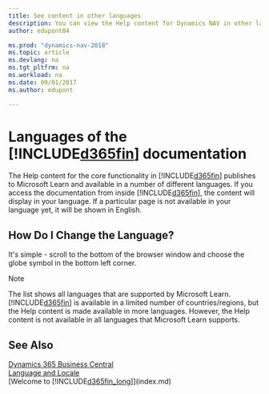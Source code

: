 ```yaml
---
title: See content in other languages
description: You can view the Help content for Dynamics NAV in other languages.
author: edupont04

ms.prod: "dynamics-nav-2018"
ms.topic: article
ms.devlang: na
ms.tgt_pltfrm: na
ms.workload: na
ms.date: 09/01/2017
ms.author: edupont

---
```

# Languages of the [!INCLUDE[d365fin](includes/d365fin_md.md)] documentation

The Help content for the core functionality in [!INCLUDE[d365fin](includes/d365fin_md.md)] publishes to Microsoft Learn and available in a number of different languages. If you access the documentation from inside [!INCLUDE[d365fin](includes/d365fin_md.md)], the content will display in your language. If a particular page is not available in your language yet, it will be shown in English.

## How Do I Change the Language?
It's simple - scroll to the bottom of the browser window and choose the globe symbol in the bottom left corner.

> [!NOTE]  
> The list shows all languages that are supported by Microsoft Learn. [!INCLUDE[d365fin](includes/d365fin_md.md)] is available in a limited number of countries/regions, but the Help content is made available in more languages. However, the Help content is not available in all languages that Microsoft Learn supports.

## See Also
[Dynamics 365 Business Central](/dynamics365/business-central/)  
[Language and Locale](about-locale-language.md)  
[Welcome to [!INCLUDE[d365fin_long](includes/d365fin_long_md.md)]](index.md)  
